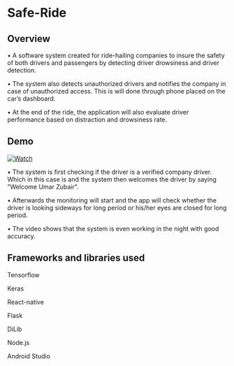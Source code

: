 # Safe-Ride

## Overview
•	A software system created for ride-hailing companies to insure the safety of both drivers and passengers by detecting driver drowsiness and driver detection. 

•	The system also detects unauthorized drivers and notifies the company in case of unauthorized access. This is will done through phone placed on the car’s dashboard. 

•	At the end of the ride, the application will also evaluate driver performance based on distraction and drowsiness rate.

## Demo
[![Watch](https://i.imgur.com/FUxCPvE.png)](https://www.youtube.com/watch?v=cty9xi8G9kk)


•	The system is first checking if the driver is a verified company driver. Which in this case is and the system then welcomes the driver by saying "Welcome Umar Zubair".

•	Afterwards the monitoring will start and the app will check whether the driver is looking sideways for long period or his/her eyes are closed for long period. 

•	The video shows that the system is even working in the night with good accuracy.

## Frameworks and libraries used
Tensorflow 

Keras

React-native

Flask

DiLib

Node.js

Android Studio

